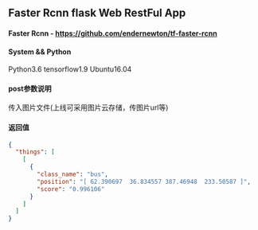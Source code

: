 ## Faster Rcnn flask Web RestFul App

#### Faster Rcnn - https://github.com/endernewton/tf-faster-rcnn

#### System && Python

Python3.6 tensorflow1.9 Ubuntu16.04

#### post参数说明

传入图片文件(上线可采用图片云存储，传图片url等)

#### 返回值

```json
{
  "things": [
    [
      {
        "class_name": "bus",
        "position": "[ 62.390697  36.834557 387.46948  233.50587 ]",
        "score": "0.996106"
      }
    ]
  ]
}
```